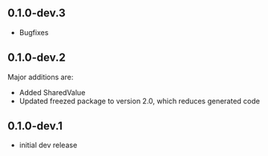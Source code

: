 ## 0.1.0-dev.3

* Bugfixes

## 0.1.0-dev.2

Major additions are:
* Added SharedValue
* Updated freezed package to version 2.0, which reduces generated code

## 0.1.0-dev.1

* initial dev release
